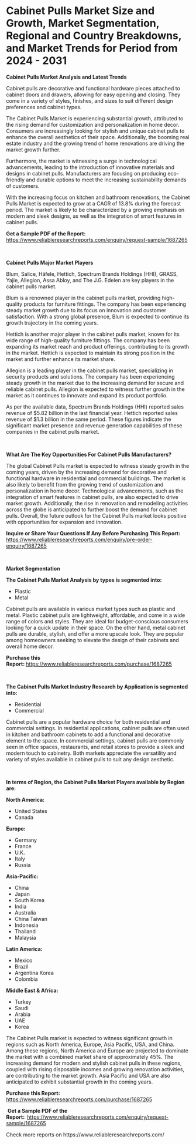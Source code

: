 <p><h1>Cabinet Pulls Market Size and Growth, Market Segmentation, Regional and Country Breakdowns, and Market Trends for Period from 2024 -  2031</h1></p><p><strong>Cabinet Pulls Market Analysis and Latest Trends</strong></p>
<p><p>Cabinet pulls are decorative and functional hardware pieces attached to cabinet doors and drawers, allowing for easy opening and closing. They come in a variety of styles, finishes, and sizes to suit different design preferences and cabinet types. </p><p>The Cabinet Pulls Market is experiencing substantial growth, attributed to the rising demand for customization and personalization in home decor. Consumers are increasingly looking for stylish and unique cabinet pulls to enhance the overall aesthetics of their space. Additionally, the booming real estate industry and the growing trend of home renovations are driving the market growth further.</p><p>Furthermore, the market is witnessing a surge in technological advancements, leading to the introduction of innovative materials and designs in cabinet pulls. Manufacturers are focusing on producing eco-friendly and durable options to meet the increasing sustainability demands of customers. </p><p>With the increasing focus on kitchen and bathroom renovations, the Cabinet Pulls Market is expected to grow at a CAGR of 13.8% during the forecast period. The market is likely to be characterized by a growing emphasis on modern and sleek designs, as well as the integration of smart features in cabinet pulls.</p></p>
<p><strong>Get a Sample PDF of the Report:&nbsp;</strong> <a href="https://www.reliableresearchreports.com/enquiry/request-sample/1687265">https://www.reliableresearchreports.com/enquiry/request-sample/1687265</a></p>
<p>&nbsp;</p>
<p><strong>Cabinet Pulls Major Market Players</strong></p>
<p><p>Blum, Salice, Häfele, Hettich, Spectrum Brands Holdings (HHI), GRASS, Yajie, Allegion, Assa Abloy, and The J.G. Edelen are key players in the cabinet pulls market.</p><p>Blum is a renowned player in the cabinet pulls market, providing high-quality products for furniture fittings. The company has been experiencing steady market growth due to its focus on innovation and customer satisfaction. With a strong global presence, Blum is expected to continue its growth trajectory in the coming years.</p><p>Hettich is another major player in the cabinet pulls market, known for its wide range of high-quality furniture fittings. The company has been expanding its market reach and product offerings, contributing to its growth in the market. Hettich is expected to maintain its strong position in the market and further enhance its market share.</p><p>Allegion is a leading player in the cabinet pulls market, specializing in security products and solutions. The company has been experiencing steady growth in the market due to the increasing demand for secure and reliable cabinet pulls. Allegion is expected to witness further growth in the market as it continues to innovate and expand its product portfolio.</p><p>As per the available data, Spectrum Brands Holdings (HHI) reported sales revenue of $5.82 billion in the last financial year. Hettich reported sales revenue of $1.3 billion in the same period. These figures indicate the significant market presence and revenue generation capabilities of these companies in the cabinet pulls market.</p></p>
<p>&nbsp;</p>
<p><strong>What Are The Key Opportunities For Cabinet Pulls Manufacturers?</strong></p>
<p><p>The global Cabinet Pulls market is expected to witness steady growth in the coming years, driven by the increasing demand for decorative and functional hardware in residential and commercial buildings. The market is also likely to benefit from the growing trend of customization and personalization in home decor. Technological advancements, such as the integration of smart features in cabinet pulls, are also expected to drive market growth. Additionally, the rise in renovation and remodeling activities across the globe is anticipated to further boost the demand for cabinet pulls. Overall, the future outlook for the Cabinet Pulls market looks positive with opportunities for expansion and innovation.</p></p>
<p><strong>Inquire or Share Your Questions If Any Before Purchasing This Report:</strong> <a href="https://www.reliableresearchreports.com/enquiry/pre-order-enquiry/1687265">https://www.reliableresearchreports.com/enquiry/pre-order-enquiry/1687265</a></p>
<p>&nbsp;</p>
<p><strong>Market Segmentation</strong></p>
<p><strong>The Cabinet Pulls Market Analysis by types is segmented into:</strong></p>
<p><ul><li>Plastic</li><li>Metal</li></ul></p>
<p><p>Cabinet pulls are available in various market types such as plastic and metal. Plastic cabinet pulls are lightweight, affordable, and come in a wide range of colors and styles. They are ideal for budget-conscious consumers looking for a quick update in their space. On the other hand, metal cabinet pulls are durable, stylish, and offer a more upscale look. They are popular among homeowners seeking to elevate the design of their cabinets and overall home decor.</p></p>
<p><strong>Purchase this Report:&nbsp;</strong><a href="https://www.reliableresearchreports.com/purchase/1687265">https://www.reliableresearchreports.com/purchase/1687265</a></p>
<p>&nbsp;</p>
<p><strong>The Cabinet Pulls Market Industry Research by Application is segmented into:</strong></p>
<p><ul><li>Residential</li><li>Commercial</li></ul></p>
<p><p>Cabinet pulls are a popular hardware choice for both residential and commercial settings. In residential applications, cabinet pulls are often used in kitchen and bathroom cabinets to add a functional and decorative element to the space. In commercial settings, cabinet pulls are commonly seen in office spaces, restaurants, and retail stores to provide a sleek and modern touch to cabinetry. Both markets appreciate the versatility and variety of styles available in cabinet pulls to suit any design aesthetic.</p></p>
<p>&nbsp;</p>
<p><strong>In terms of Region, the Cabinet Pulls Market Players available by Region are:</strong></p>
<p>
    <p> <strong> North America: </strong>
        <ul>
            <li>United States</li>
            <li>Canada</li>
        </ul>
        </p> 
    <p> <strong> Europe: </strong>
        <ul>
            <li>Germany</li>
            <li>France</li>
            <li>U.K.</li>
            <li>Italy</li>
            <li>Russia</li>
        </ul>
        </p> 
    <p> <strong> Asia-Pacific: </strong>
        <ul>
            <li>China</li>
            <li>Japan</li>
            <li>South Korea</li>
            <li>India</li>
            <li>Australia</li>
            <li>China Taiwan</li>
            <li>Indonesia</li>
            <li>Thailand</li>
            <li>Malaysia</li>
        </ul>
        </p> 
    <p> <strong> Latin America: </strong>
        <ul>
            <li>Mexico</li>
            <li>Brazil</li>
            <li>Argentina Korea</li>
            <li>Colombia</li>
        </ul>
        </p> 
    <p> <strong> Middle East & Africa: </strong>
        <ul>
            <li>Turkey</li>
            <li>Saudi</li>
            <li>Arabia</li>
            <li>UAE</li>
            <li>Korea</li>
        </ul>
    </p>
    </p>
<p><p>The Cabinet Pulls market is expected to witness significant growth in regions such as North America, Europe, Asia Pacific, USA, and China. Among these regions, North America and Europe are projected to dominate the market with a combined market share of approximately 45%. The increasing demand for modern and stylish cabinet pulls in these regions, coupled with rising disposable incomes and growing renovation activities, are contributing to the market growth. Asia Pacific and USA are also anticipated to exhibit substantial growth in the coming years.</p></p>
<p><strong>Purchase this Report: </strong><a href="https://www.reliableresearchreports.com/purchase/1687265">https://www.reliableresearchreports.com/purchase/1687265</a></p>
<p>&nbsp;<strong>Get a Sample PDF of the Report:&nbsp;&nbsp;</strong><a href="https://www.reliableresearchreports.com/enquiry/request-sample/1687265">https://www.reliableresearchreports.com/enquiry/request-sample/1687265</a></p>
<p><strong></strong></p>
<p>Check more reports on https://www.reliableresearchreports.com/</p>